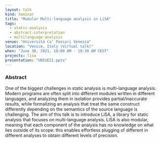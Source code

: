 ```yaml
---
layout: talk
kind: Seminar
title: "Modular Multi‑language analysis in LiSA"
tags:
  - static-analysis
  - abstract-interpretation
  - multilanguage-analysis
venue: "Università Ca’ Foscari Venezia"
location: "Venice, Italy (Virtual talk)"
when: "June 30, 2021, 10:00 AM - 10:30 AM CEST"
projects: lisa
presentation: "UNIVE21.pptx"
---
```


### Abstract

One of the biggest challenges in static analysis is multi-language analysis. Modern programs are often split into different modules written in different languages, and analyzing them in isolation provides partial/inaccurate results, while formalizing an analysis that treat the same construct differently depending on the semantics of the source language is challenging. The aim of this talk is to introduce LiSA, a library for static analysis that focuses on multi-language analysis. LiSA is also modular, meaning that each component of the analysis has no knowledge on what lies outside of its scope: this enables effortless plugging of different in different analyses to obtain different levels of precision.
